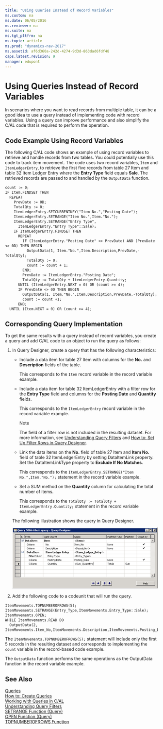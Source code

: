 ```yaml
---
title: "Using Queries Instead of Record Variables"
ms.custom: na
ms.date: 06/05/2016
ms.reviewer: na
ms.suite: na
ms.tgt_pltfrm: na
ms.topic: article
ms.prod: "dynamics-nav-2017"
ms.assetid: af6d360a-242d-4274-9d3d-863dad6fdf48
caps.latest.revision: 9
manager: edupont
---
```

# Using Queries Instead of Record Variables
In scenarios where you want to read records from multiple table, it can be a good idea to use a query instead of implementing code with record variables. Using a query can improve performance and also simplify the C/AL code that is required to perform the operation.  

## Code Example Using Record Variables  
 The following C/AL code shows an example of using record variables to retrieve and handle records from two tables. You could potentially use this code to track item movement. The code uses two record variables, `Item` and `ItemLedgerEntry`, to retrieve the first five records from table 27 Item and table 32 Item Ledger Entry where the **Entry Type** field equals **Sale**. The retrieved records are passed to and handled by the `OutputData` function.  

```  
count := 0;  
IF Item.FINDSET THEN  
  REPEAT  
    PrevDate := 0D;  
    TotalQty := 0;  
    ItemLedgerEntry.SETCURRENTKEY("Item No.","Posting Date");  
    ItemLedgerEntry.SETRANGE("Item No.",Item."No.");  
    ItemLedgerEntry.SETRANGE("Entry Type",  
      ItemLedgerEntry."Entry Type"::Sale);  
    IF ItemLedgerEntry.FINDSET THEN  
      REPEAT  
        IF (ItemLedgerEntry."Posting Date" <> PrevDate) AND (PrevDate <> 0D) THEN BEGIN  
          OutputData(1, Item."No.",Item.Description,PrevDate,-TotalQty);  
          TotalQty := 0;  
          count := count + 1;  
        END;  
        PrevDate := ItemLedgerEntry."Posting Date";  
        TotalQty := TotalQty + ItemLedgerEntry.Quantity;  
      UNTIL (ItemLedgerEntry.NEXT = 0) OR (count >= 4);  
      IF PrevDate <> 0D THEN BEGIN  
        OutputData(1, Item."No.",Item.Description,PrevDate,-TotalQty);  
        count := count +1;  
      END;  
  UNTIL (Item.NEXT = 0) OR (count >= 4);  

```  

## Corresponding Query Implementation  
 To get the same results with a query instead of record variables, you create a query and add C/AL code to an object to run the query as follows:  

1.  In Query Designer, create a query that has the following characteristics:  

    -   Include a data item for table 27 Item with columns for the **No.** and **Description** fields of the table.  

         This corresponds to the `Item` record variable in the record variable example.  

    -   Include a data item for table 32 ItemLedgerEntry with a filter row for the **Entry Type** field and columns for the **Posting Date** and **Quantity** fields.  

         This corresponds to the `ItemLedgerEntry` record variable in the record variable example.  

        > [!NOTE]  
        >  The field of a filter row is not included in the resulting dataset. For more information, see [Understanding Query Filters](Understanding-Query-Filters.md) and [How to: Set Up Filter Rows in Query Designer](How-to--Set-Up-Filter-Rows-in-Query-Designer.md).  

    -   Link the data items on the **No.** field of table 27 Item and **Item No.** field of table 32 ItemLedgerEntry by setting DataItemLink property. Set the DataItemLinkType property to **Exclude If No Matches**.  

         This corresponds to the `ItemLedgerEntry.SETRANGE("Item No.",Item."No.");` statement in the record variable example.  

    -   Set a SUM method on the **Quantity** column for calculating the total number of items.  

         This corresponds to the `TotalQty := TotalQty + ItemLedgerEntry.Quantity;` statement in the record variable example.  

     The following illustration shows the query in Query Designer.  

     ![Query that links Item and Item Legder Entry tables](media/NAV_Query_Example_InsteadOfRecords.png "NAV\_Query\_Example\_InsteadOfRecords")  

2.  Add the following code to a codeunit that will run the query.  

```  
ItemMovements.TOPNUMBEROFROWS(5);  
ItemMovements.SETRANGE(Entry_Type,ItemMovements.Entry_Type::Sale);  
ItemMovements.OPEN;  
WHILE ItemMovements.READ DO  
  OutputData(2, ItemMovements.Item_No,ItemMovements.Description,ItemMovements.Posting_Date,ItemMovements.Sum_Quantity);  

```  

 The `ItemMovements.TOPNUMBEROFROWS(5);` statement will include only the first 5 records in the resulting dataset and corresponds to implementing the `count` variable in the record-based code example.  

 The `OutputData` function performs the same operations as the OutputData function in the record variable example.  

## See Also  
 [Queries](Queries.md)   
 [How to: Create Queries](How-to--Create-Queries.md)   
 [Working with Queries in C/AL](Working-with-Queries-in-C-AL.md)   
 [Understanding Query Filters](Understanding-Query-Filters.md)   
 [SETRANGE Function \(Query\)](SETRANGE-Function--Query-.md)   
 [OPEN Function \(Query\)](OPEN-Function--Query-.md)   
 [TOPNUMBEROFROWS Function](TOPNUMBEROFROWS-Function.md)
